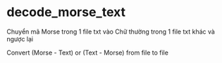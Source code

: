 # decode_morse_text

Chuyển mã Morse trong 1 file txt vào Chữ thường trong 1 file txt khác và ngược lại

Convert (Morse - Text) or (Text - Morse) from file to file

